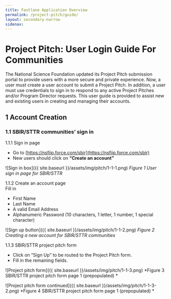 ```yaml
---
title: Fastlane Application Overview
permalink: /project-pitch/guide/
layout: secondary-narrow
sidenav: 
---
```

# Project Pitch: User Login Guide For Communities

The National Science Foundation updated its Project Pitch submission portal to provide users with a more secure and private experience. Now, a user must create a user account to submit a Project Pitch. In addition, a user must use credentials to sign in to respond to any active Project Pitches and/or Program Director requests. This user guide is provided to assist new and existing users in creating and managing their accounts. 

## 1 Account Creation

### 1.1 SBIR/STTR communities’ sign in

1.1.1 Sign in page
- Go to [https://nsfiip.force.com/sbir](https://nsfiip.force.com/sbir)
- New users should click on **“Create an account”**

![Sign in box]({{ site.baseurl }}/assets/img/pitch/1-1-1.png)
*Figure 1 User sign in page for SBIR/STTR*
<br>

1.1.2 Create an account page <br>
Fill in  
- First Name 
- Last Name 
- A valid Email Address 
- Alphanumeric Password (10 characters, 1 letter, 1 number, 1 special character) 

![Sign up button]({{ site.baseurl }}/assets/img/pitch/1-1-2.png)
*Figure 2 Creating a new account for SBIR/STTR communities*
<br>

1.1.3 SBIR/STTR project pitch form 
- Click on “Sign Up” to be routed to the Project Pitch form. 
- Fill in the remaining fields. 

![Project pitch form]({{ site.baseurl }}/assets/img/pitch/1-1-3.png)
*Figure 3 SBIR/STTR project pitch form page 1 (prepopulated) *

![Project pitch form continued]({{ site.baseurl }}/assets/img/pitch/1-1-3-2.png)
*Figure 4 SBIR/STTR project pitch form page 1 (prepopulated) *





